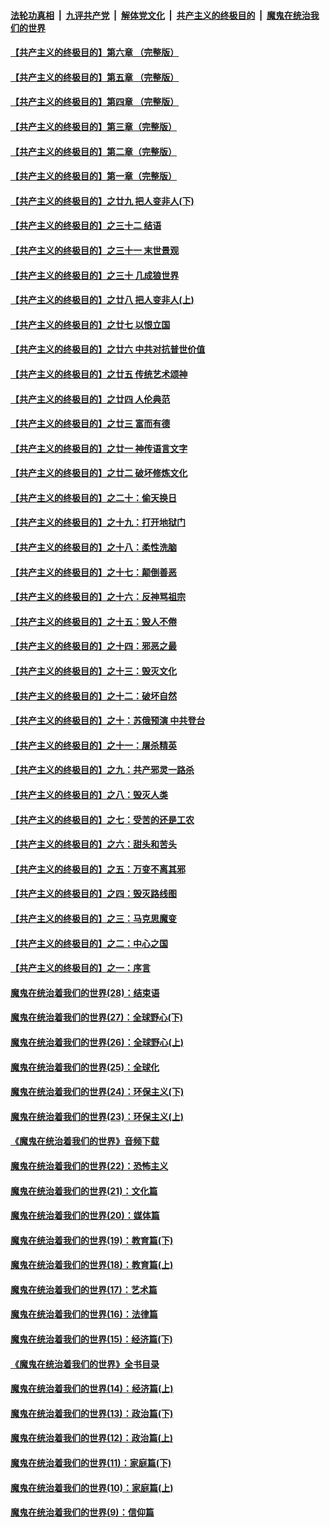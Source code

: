 ####  [法轮功真相](../../../../basic/blob/master/README.md?t=04010430) &nbsp;|&nbsp; [九评共产党](../../../../9ping.md/blob/master/README.md?t=04010430) &nbsp;|&nbsp; [解体党文化](../../../../jtdwh.md/blob/master/README.md?t=04010430)  &nbsp;|&nbsp; [共产主义的终极目的](../../../../gczydzjmd.md/blob/master/README.md?t=04010430) &nbsp;|&nbsp; [魔鬼在统治我们的世界](../../../../mgztzwmdsj.md/blob/master/README.md?t=04010430) 

#### [【共产主义的终极目的】第六章 （完整版）](../pages/nsc422/n11428913.md?t=04010430) 

#### [【共产主义的终极目的】第五章 （完整版）](../pages/nsc422/n11428912.md?t=04010430) 

#### [【共产主义的终极目的】第四章 （完整版）](../pages/nsc422/n11428907.md?t=04010430) 

#### [【共产主义的终极目的】第三章（完整版）](../pages/nsc422/n11428848.md?t=04010430) 

#### [【共产主义的终极目的】第二章（完整版）](../pages/nsc422/n11428831.md?t=04010430) 

#### [【共产主义的终极目的】第一章（完整版）](../pages/nsc422/n11417651.md?t=04010430) 

#### [【共产主义的终极目的】之廿九 把人变非人(下)](../pages/nsc422/n11344140.md?t=04010430) 

#### [【共产主义的终极目的】之三十二 结语](../pages/nsc422/n11360535.md?t=04010430) 

#### [【共产主义的终极目的】之三十一 末世景观](../pages/nsc422/n11351129.md?t=04010430) 

#### [【共产主义的终极目的】之三十 几成狼世界](../pages/nsc422/n11348280.md?t=04010430) 

#### [【共产主义的终极目的】之廿八 把人变非人(上)](../pages/nsc422/n11340492.md?t=04010430) 

#### [【共产主义的终极目的】之廿七 以恨立国](../pages/nsc422/n11336944.md?t=04010430) 

#### [【共产主义的终极目的】之廿六 中共对抗普世价值](../pages/nsc422/n11324785.md?t=04010430) 

#### [【共产主义的终极目的】之廿五 传统艺术颂神](../pages/nsc422/n11296396.md?t=04010430) 

#### [【共产主义的终极目的】之廿四 人伦典范](../pages/nsc422/n11296397.md?t=04010430) 

#### [【共产主义的终极目的】之廿三 富而有德](../pages/nsc422/n11283598.md?t=04010430) 

#### [【共产主义的终极目的】之廿一 神传语言文字](../pages/nsc422/n11263265.md?t=04010430) 

#### [【共产主义的终极目的】之廿二 破坏修炼文化](../pages/nsc422/n11245728.md?t=04010430) 

#### [【共产主义的终极目的】之二十：偷天换日](../pages/nsc422/n11238846.md?t=04010430) 

#### [【共产主义的终极目的】之十九：打开地狱门](../pages/nsc422/n11206376.md?t=04010430) 

#### [【共产主义的终极目的】之十八：柔性洗脑](../pages/nsc422/n11199994.md?t=04010430) 

#### [【共产主义的终极目的】之十七：颠倒善恶](../pages/nsc422/n11179782.md?t=04010430) 

#### [【共产主义的终极目的】之十六：反神骂祖宗](../pages/nsc422/n11166798.md?t=04010430) 

#### [【共产主义的终极目的】之十五：毁人不倦](../pages/nsc422/n11166792.md?t=04010430) 

#### [【共产主义的终极目的】之十四：邪恶之最](../pages/nsc422/n11150249.md?t=04010430) 

#### [【共产主义的终极目的】之十三：毁灭文化](../pages/nsc422/n11135227.md?t=04010430) 

#### [【共产主义的终极目的】之十二：破坏自然](../pages/nsc422/n11135214.md?t=04010430) 

#### [【共产主义的终极目的】之十：苏俄预演 中共登台](../pages/nsc422/n11118424.md?t=04010430) 

#### [【共产主义的终极目的】之十一：屠杀精英](../pages/nsc422/n11118442.md?t=04010430) 

#### [【共产主义的终极目的】之九：共产邪灵一路杀](../pages/nsc422/n11114139.md?t=04010430) 

#### [【共产主义的终极目的】之八：毁灭人类](../pages/nsc422/n11108503.md?t=04010430) 

#### [【共产主义的终极目的】之七：受苦的还是工农](../pages/nsc422/n11101809.md?t=04010430) 

#### [【共产主义的终极目的】之六：甜头和苦头](../pages/nsc422/n11096971.md?t=04010430) 

#### [【共产主义的终极目的】之五：万变不离其邪](../pages/nsc422/n11091285.md?t=04010430) 

#### [【共产主义的终极目的】之四：毁灭路线图](../pages/nsc422/n11086284.md?t=04010430) 

#### [【共产主义的终极目的】之三：马克思魔变](../pages/nsc422/n11061941.md?t=04010430) 

#### [【共产主义的终极目的】之二：中心之国](../pages/nsc422/n11047728.md?t=04010430) 

#### [【共产主义的终极目的】之一：序言](../pages/nsc422/n11086077.md?t=04010430) 

#### [魔鬼在统治着我们的世界(28)：结束语](../pages/nsc422/n10936246.md?t=04010430) 

#### [魔鬼在统治着我们的世界(27)：全球野心(下)](../pages/nsc422/n10928319.md?t=04010430) 

#### [魔鬼在统治着我们的世界(26)：全球野心(上)](../pages/nsc422/n10900318.md?t=04010430) 

#### [魔鬼在统治着我们的世界(25)：全球化](../pages/nsc422/n10788205.md?t=04010430) 

#### [魔鬼在统治着我们的世界(24)：环保主义(下)](../pages/nsc422/n10695307.md?t=04010430) 

#### [魔鬼在统治着我们的世界(23)：环保主义(上)](../pages/nsc422/n10688613.md?t=04010430) 

#### [《魔鬼在统治着我们的世界》音频下载](../pages/nsc422/n10635553.md?t=04010430) 

#### [魔鬼在统治着我们的世界(22)：恐怖主义](../pages/nsc422/n10614727.md?t=04010430) 

#### [魔鬼在统治着我们的世界(21)：文化篇](../pages/nsc422/n10597706.md?t=04010430) 

#### [魔鬼在统治着我们的世界(20)：媒体篇](../pages/nsc422/n10586579.md?t=04010430) 

#### [魔鬼在统治着我们的世界(19)：教育篇(下)](../pages/nsc422/n10564808.md?t=04010430) 

#### [魔鬼在统治着我们的世界(18)：教育篇(上)](../pages/nsc422/n10526970.md?t=04010430) 

#### [魔鬼在统治着我们的世界(17)：艺术篇](../pages/nsc422/n10499093.md?t=04010430) 

#### [魔鬼在统治着我们的世界(16)：法律篇](../pages/nsc422/n10485969.md?t=04010430) 

#### [魔鬼在统治着我们的世界(15)：经济篇(下)](../pages/nsc422/n10469975.md?t=04010430) 

#### [《魔鬼在统治着我们的世界》全书目录](../pages/nsc422/n10464261.md?t=04010430) 

#### [魔鬼在统治着我们的世界(14)：经济篇(上)](../pages/nsc422/n10457370.md?t=04010430) 

#### [魔鬼在统治着我们的世界(13)：政治篇(下)](../pages/nsc422/n10448270.md?t=04010430) 

#### [魔鬼在统治着我们的世界(12)：政治篇(上)](../pages/nsc422/n10444576.md?t=04010430) 

#### [魔鬼在统治着我们的世界(11)：家庭篇(下)](../pages/nsc422/n10440961.md?t=04010430) 

#### [魔鬼在统治着我们的世界(10)：家庭篇(上)](../pages/nsc422/n10435448.md?t=04010430) 

#### [魔鬼在统治着我们的世界(9)：信仰篇](../pages/nsc422/n10432159.md?t=04010430) 

